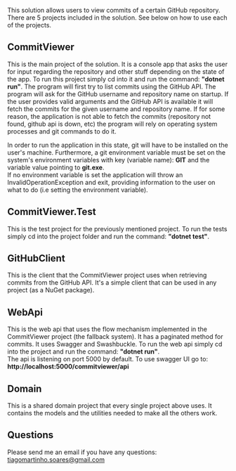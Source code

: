 This solution allows users to view commits of a certain GitHub repository. There are 5 projects included in the solution. 
See below on how to use each of the projects.

## CommitViewer
This is the main project of the solution. It is a console app that asks the user for input regarding the repository and other stuff depending on the state of the app.
To run this project simply cd into it and run the command: <b>"dotnet run"</b>. The program will first try to list commits using the GitHub API.
The program will ask for the GitHub username and repository name on startup. If the user provides valid arguments and the GitHub API is available it will fetch the commits for the given username and repository name. 
If for some reason, the application is not able to fetch the commits (repository not found, github api is down, etc) the program will rely on operating system processes and git commands to do it.


In order to run the application in this state, git will have to be installed on the user's machine. Furthermore, a git environment variable must be set on the system's environment variables with key (variable name): <b>GIT</b> and the variable value pointing to <b>git.exe</b>.<br>
If no environment variable is set the application will throw an InvalidOperationException and exit, providing information to the user on what to do (i.e setting the environment variable).


## CommitViewer.Test
This is the test project for the previously mentioned project. To run the tests simply cd into the project folder and run the command: <b>"dotnet test"</b>.<br>


## GitHubClient
This is the client that the CommitViewer project uses when retrieving commits from the GitHub API. 
It's a simple client that can be used in any project (as a NuGet package).


## WebApi
This is the web api that uses the flow mechanism implemented in the CommitViewer project (the fallback system). 
It has a paginated method for commits. It uses Swagger and Swashbuckle. To run the web api simply cd into the project and run the command: <b>"dotnet run"</b>.<br>
The api is listening on port 5000 by default. To use swagger UI go to: <b>http://localhost:5000/commitviewer/api</b>


## Domain
This is a shared domain project that every single project above uses. It contains the models and the utilities needed to make all the others work.


## Questions
Please send me an email if you have any questions: tiagomartinho.soares@gmail.com
